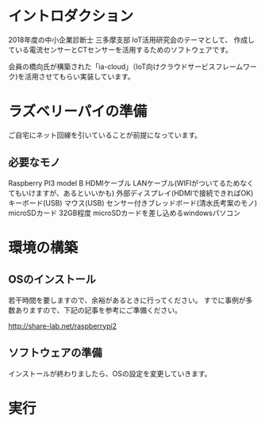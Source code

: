 # イントロダクション

2018年度の中小企業診断士 三多摩支部 IoT活用研究会のテーマとして、
作成している電流センサーとCTセンサーを活用するためのソフトウェアです。

会員の橋向氏が構築された「ia-cloud」（IoT向けクラウドサービスフレームワーク)を活用させてもらい実装しています。

# ラズベリーパイの準備

ご自宅にネット回線を引いていることが前提になっています。

## 必要なモノ
Raspberry PI3 model B
HDMIケーブル
LANケーブル(WIFIがついてるためなくてもいけますが、あるといいかも)
外部ディスプレイ(HDMIで接続できればOK)
キーボード(USB)
マウス(USB)
センサー付きブレッドボード(清水氏考案のモノ)
microSDカード 32GB程度
microSDカードを差し込めるwindowsパソコン

# 環境の構築
## OSのインストール

若干時間を要しますので、余裕があるときに行ってください。
すでに事例が多数ありますので、下記の記事を参考にご準備ください。

http://share-lab.net/raspberrypi2

## ソフトウェアの準備

インストールが終わりましたら、OSの設定を変更していきます。



# 実行

